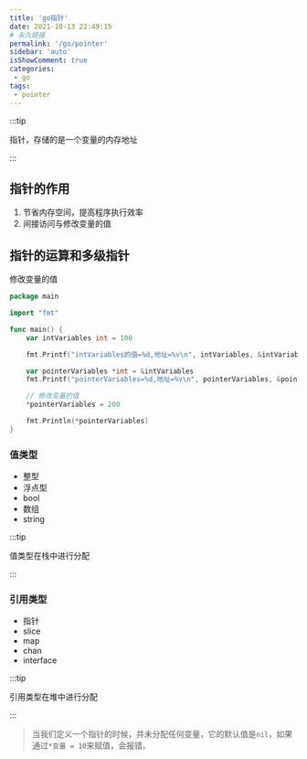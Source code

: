 ```yaml
---
title: 'go指针'
date: 2021-10-13 22:49:15
# 永久链接
permalink: '/go/pointer'
sidebar: 'auto'
isShowComment: true
categories:
 - go
tags:
 - pointer
---
```




:::tip

指针，存储的是一个变量的内存地址

:::

## 指针的作用

1.   节省内存空间，提高程序执行效率
2.   间接访问与修改变量的值



## 指针的运算和多级指针

修改变量的值

```go
package main

import "fmt"

func main() {
	var intVariables int = 100

	fmt.Printf("intVariables的值=%d,地址=%v\n", intVariables, &intVariables)

	var pointerVariables *int = &intVariables
	fmt.Printf("pointerVariables=%d,地址=%v\n", pointerVariables, &pointerVariables)

	// 修改变量的值
	*pointerVariables = 200

	fmt.Println(*pointerVariables)
}

```



### 值类型

-   整型
-   浮点型
-   bool
-   数组
-   string



:::tip

值类型在栈中进行分配

:::



### 引用类型

-   指针
-   slice
-   map
-   chan
-   interface

:::tip

引用类型在堆中进行分配

:::



>   当我们定义一个指针的时候，并未分配任何变量，它的默认值是`nil`，如果通过`*变量 = 10`来赋值，会报错。



